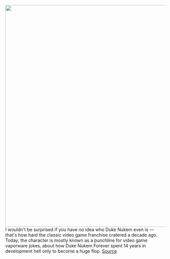 <img src='https://cdn.vox-cdn.com/thumbor/nvQoPvzFbwPf8kOeJIZd9fhxiws=/0x0:1015x598/1200x800/filters:focal(427x218:589x380)/cdn.vox-cdn.com/uploads/chorus_image/image/70965168/duke_nukem.0.jpg' width='700px' /><br/>
I wouldn't be surprised if you have no idea who Duke Nukem even is — that's how hard the classic video game franchise cratered a decade ago. Today, the character is mostly known as a punchline for video game vaporware jokes, about how Duke Nukem Forever spent 14 years in development hell only to become a huge flop.
<a href='https://www.theverge.com/2022/6/10/23163260/duke-nukem-movie-cobra-kai-creators-legendary-3d-realms'> Source <a/>